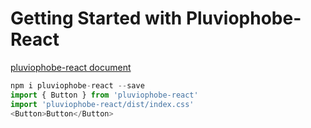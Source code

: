 # Getting Started with Pluviophobe-React
 [pluviophobe-react document](https://wangxince.site/pluviophobe-react-document/)
```js
npm i pluviophobe-react --save
import { Button } from 'pluviophobe-react'
import 'pluviophobe-react/dist/index.css'
<Button>Button</Button>
```

